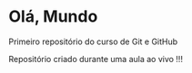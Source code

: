 # Olá, Mundo
 Primeiro repositório do curso de Git e GitHub

 Repositório criado durante uma aula ao vivo !!!
